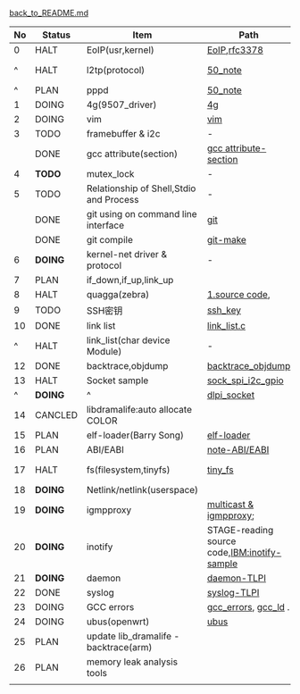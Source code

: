 [back_to_README.md](/README.md)

|No|Status|Item|Path|Add-Finish|
|--|--|--|--|--|
|0 |HALT|EoIP(usr,kernel)|[EoIP](/81-kernel_programming/network/ip_protocal/eoip/),[rfc3378](/50-books/rfc_ref/rfc3378.txt)|20190122-20190125(socket_ioctl)-|
| ^|HALT |l2tp(protocol) |[50_note](/50-books/00-note/l2tp_layer_two_tunneling_protocol/) |2019.08.13-08.28(compile&run)-2019.09.17(halt)- |
| ^|PLAN     |pppd |[50_note](/50-books/00-note/l2tp_layer_two_tunneling_protocol/) |2019.08.28- |
|1 |DOING|4g(9507_driver)|[4g](/81-kernel_programming/network/4g_cell)|20190122-|
|2 |DOING|vim|[vim](/tools_coding/vim)|20190122-Updating-|
|3 |TODO|framebuffer & i2c| - |201811xx-|
|  |DONE|gcc attribute(section)|[gcc attribute-section](/70-gcc_gnu_compiler_collection/gnu_c_attribute)|2019.01.21-2019.07.09|
|4 |**TODO**|mutex_lock| - |20190130-|
|5 |TODO|Relationship of Shell,Stdio and Process| - |20190211-|
|  |DONE|git using on command line interface|[git](/tools/coding/git/)|2019.03.28|
|  |DONE|git compile|[git-make](/tools/gcc/git_compile.sh)|2019.06.18|
|6 |**DOING**|kernel-net driver & protocol| - |2019.03.30-|
|7 |PLAN|if_down,if_up,link_up| |2019.05.06- |
|8 |HALT|quagga(zebra)|[1.source code](/tools/get_quagga-1_2_4.sh), |2019.05.04-2019.07.24- |
|9 |TODO|SSH密钥| [ssh_key](/tools/ssh_key.md)| |
|10|DONE|link list|[link_list.c](80-userspace_programming/33-datastruct/link_list/link_list.c) |2019.06.26-2019.07.05 |
| ^|HALT|link_list(char device Module) | - |2019.07.05-2019.07.24- |
|12|DONE|backtrace,objdump |[backtrace_objdump](/70-gcc_gnu_compiler_collection/backtrace/) |2019.07.06-2019.07.24 |
|13|HALT|Socket sample | [sock_spi_i2c_gpio](/50-books/00-note/sock_spi_i2c_gpio/) |2019.07.07-2019.09.17(halt)- |
| ^|**DOING**|             ^| [dlpi_socket](/80-userspace_programming/com_unix_sock/dlpi_dramalifepi/) |2019.08.11-(keep)- |
|14|CANCLED|libdramalife:auto allocate COLOR | |2019.07.08-2019.07.09|
|15|PLAN |elf-loader(Barry Song) |[elf-loader](/80-userspace_programming/00-libc_sample/man3_dlfcn_dlopen/elf-loader) |2019.08.29- |
|16|PLAN |ABI/EABI |[note-ABI/EABI](/90-operating_system/ABI) |2019.09.09PAUSE- |
|17|HALT|fs(filesystem,tinyfs) |[tiny_fs](/81-kernel_programming/device_drivers/tiny_fs) |2019.09.06-(keep)-2019.09.17(halt,>network)- |
|18|**DOING**|Netlink/netlink(userspace) | |2019.11.01- |
|19|**DOING**|igmpproxy |[multicast & igmpproxy](/81-kernel_programming/networks/ip_internet_protocol/multicast); |2019.12- |
|20|**DOING**|inotify |STAGE-reading source code,[IBM:inotify-sample](https://www.ibm.com/developerworks/cn/linux/l-inotify/) |2020.01.17- |
|21|**DOING**|daemon|[daemon-TLPI](/80-userspace_programming/daemon) |2020.02.10- |
|22|DONE|syslog|[syslog-TLPI](/80-userspace_programming/syslog) |2020.02.13-2020.03.01 |
|23|DOING|GCC errors| [gcc_errors](/70-gcc_gnu_compiler_collection/errors), [gcc_ld](/70-gcc_gnu_compiler_collection/ld) .|2020.03.01~DOING |
|24|DOING|ubus(openwrt)|[ubus](/80-userspace_programming/11-projects_open_source/ubus) |2020.03.27~ |
|25|PLAN |update lib_dramalife - backtrace(arm) | |2020.06.13~ |
|26|PLAN |memory leak analysis tools | |2020.06.13~ |
| | | | | |
